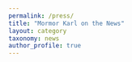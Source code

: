 ```yaml
---
permalink: /press/
title: "Mormor Karl on the News"
layout: category
taxonomy: news
author_profile: true
---
```


<!-- Add a separate tab: 'Press & media' for "outreach and popular science activities"
Can include the following, without any specific filter (?): news, blogs, ...
What about a github plug-in for blogs? (Simon's suggestion) -->